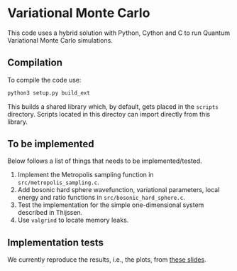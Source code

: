 # Variational Monte Carlo

This code uses a hybrid solution with Python, Cython and C to run Quantum
Variational Monte Carlo simulations.

## Compilation

To compile the code use:

```bash
python3 setup.py build_ext
```

This builds a shared library which, by default, gets placed in the `scripts`
directory. Scripts located in this directoy can import directly from this
library.

## To be implemented

Below follows a list of things that needs to be implemented/tested.

1. Implement the Metropolis sampling function in `src/metropolis_sampling.c`.
2. Add bosonic hard sphere wavefunction, variational parameters, local energy
   and ratio functions in `src/bosonic_hard_sphere.c`.
3. Test the implementation for the simple one-dimensional system described in
   Thijssen.
4. Use `valgrind` to locate memory leaks.

## Implementation tests
We currently reproduce the results, i.e., the plots, from [these slides](https://www.acsu.buffalo.edu/~phygons/cp2/topic5/topic5-lec1.pdf).
